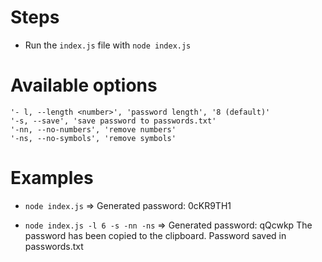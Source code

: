 # Steps
- Run the `index.js` file with `node index.js`

# Available options
```
'- l, --length <number>', 'password length', '8 (default)'
'-s, --save', 'save password to passwords.txt'
'-nn, --no-numbers', 'remove numbers'
'-ns, --no-symbols', 'remove symbols'
```

# Examples
- `node index.js` => Generated password: 0cKR9TH1

- `node index.js -l 6 -s -nn -ns` => Generated password: qQcwkp
The password has been copied to the clipboard.
Password saved in passwords.txt

